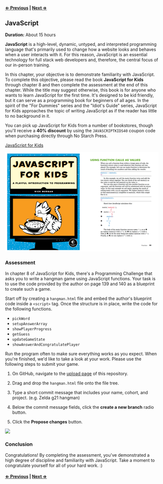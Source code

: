 #### [⇐ Previous](07_algebra.md) | [Next ⇒](09_bonus.md)

## JavaScript

**Duration:** About 15 hours

**JavaScript** is a high-level, dynamic, untyped, and interpreted programming language that's primarily used to change how a website looks and behaves when a user interacts with it. For this reason, JavaScript is an essential technology for full stack web developers and, therefore, the central focus of our in-person training.

In this chapter, your objective is to demonstrate familiarity with JavaScript. To complete this objective, please read the book **JavaScript for Kids** through chapter 8 and then complete the assessment at the end of this chapter. While the title may suggest otherwise, this book is for anyone who wants to learn JavaScript for the first time. It's designed to be kid friendly, but it can serve as a programming book for beginners of all ages. In the spirit of the "For Dummies" series and the "Idiot's Guide" series, JavaScript for Kids approaches the topic of writing JavaScript as if the reader has little to no background in it.

You can pick up JavaScript for Kids from a number of bookstores, though you'll receive a **40% discount** by using the `JAVASCRIPTKIDS40` coupon code when purchasing directly through No Starch Press.

[JavaScript for Kids][javascript-kids]

[![](images/javascript.png)][javascript-kids]

### Assessment

In chapter 8 of JavaScript for Kids, there's a Programming Challenge that asks you to write a hangman game using JavaScript functions. Your task is to use the code provided by the author on page 139 and 140 as a blueprint to create such a game.

Start off by creating a `hangman.html` file and embed the author's blueprint code inside a `<script>` tag. Once the structure is in place, write the code for the following functions.

- `pickWord`
- `setupAnswerArray`
- `showPlayerProgress`
- `getGuess`
- `updateGameState`
- `showAnswerAndCongratulatePlayer`

Run the program often to make sure everything works as you expect. When you're finished, we'd like to take a look at your work. Please use the following steps to submit your game.

1. On GitHub, navigate to the [upload page][upload] of this repository.

1. Drag and drop the `hangman.html` file onto the file tree.

1. Type a short commit message that includes your name, cohort, and project. (e.g. Zelda g21 hangman)

1. Below the commit message fields, click the **create a new branch** radio button.

1. Click the **Propose changes** button.

![](images/javascript.gif)

### Conclusion

Congratulations! By completing the assessment, you've demonstrated a high degree of discipline and familiarity with JavaScript. Take a moment to congratulate yourself for all of your hard work. :)

#### [⇐ Previous](07_algebra.md) | [Next ⇒](09_bonus.md)

[javascript-kids]: https://www.nostarch.com/jsforkids
[upload]: https://github.com/gSchool/fs-precourse/upload/hangman
